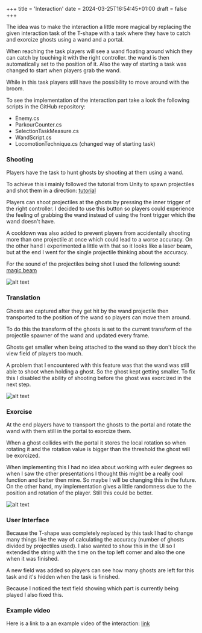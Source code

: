 +++
title = 'Interaction'
date = 2024-03-25T16:54:45+01:00
draft = false
+++

The idea was to make the interaction a little more magical by replacing the given interaction task of the T-shape with a task where they have to catch and exorcize ghosts using a wand and a portal.

When reaching the task players will see a wand floating around which they can catch by touching it with the right controller.
the wand is then automatically set to the position of it.
Also the way of starting a task was changed to start when players grab the wand.

While in this task players still have the possibility to move around with the broom.

To see the implementation of the interaction part take a look the following scripts in the GitHub repository: 
* Enemy.cs
* ParkourCounter.cs
* SelectionTaskMeasure.cs
* WandScript.cs
* LocomotionTechnique.cs (changed way of starting task)

### Shooting

Players have the task to hunt ghosts by shooting at them using a wand.

To achieve this i mainly followed the tutorial from Unity to spawn projectiles and shot them in a direction:
[tutorial](https://learn.unity.com/tutorial/using-c-to-launch-projectiles#)

Players can shoot projectiles at the ghosts by pressing the inner trigger of the right controller.
I decided to use this button so players could experience the feeling of grabbing the wand instead of using the front trigger which the wand doesn't have.

A cooldown was also added to prevent players from accidentally shooting more than one projectile at once which could lead to a worse accuracy.
On the other hand I experimented a little with that so it looks like a laser beam, but at the end I went for the single projectile thinking about the accuracy.

For the sound of the projectiles being shot I used the following sound:
[magic beam](https://mixkit.co/free-sound-effects/sweep/)

![alt text](/img/ShootingProjectileExample.png "Title Text")


### Translation

Ghosts are captured after they get hit by the wand projectile then transported to the position of the wand so players can move them around.

To do this the transform of the ghosts is set to the current transform of the projectile spawner of the wand and updated every frame.

Ghosts get smaller when being attached to the wand so they don't block the view field of players too much.

A problem that I encountered with this feature was that the wand was still able to shoot when holding a ghost. So the ghost kept getting smaller.
To fix this I disabled the ability of shooting before the ghost was exorcized in the next step.

![alt text](/img/ShootingProjectileExampleGhostCaptured.png "Title Text")


### Exorcise

At the end players have to transport the ghosts to the portal and rotate the wand with them still in the portal to exorcize them.

When a ghost collides with the portal it stores the local rotation so when rotating it and the rotation value is bigger than the threshold the ghost will be exorcized.

When implementing this I had no idea about working with euler degrees so when I saw the other presentations I thought this might be a really cool function and better then mine.
So maybe I will be changing this in the future. On the other hand, my implementation gives a little randomness due to the position and rotation of the player.
Still this could be better.

![alt text](/img/ShootingProjectileExampleExorciseGhost.png "Title Text")


### User Interface

Because the T-shape was completely replaced by this task I had to change many things like the way of calculating the accuracy (number of ghosts divided by projectiles used).
I also wanted to show this in the UI so I extended the string with the time on the top left corner and also the one when it was finished.

A new field was added so players can see how many ghosts are left for this task and it's hidden when the task is finished.

Because I noticed the text field showing which part is currently being played I also fixed this.

### Example video

Here is a link to a an example video of the interaction: [link](https://youtube.com/shorts/zzedNX5PK_Q?feature=share)
